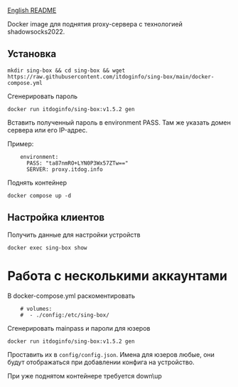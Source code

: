 [English README](https://github.com/itdoginfo/sing-box/blob/main/README.EN.md)

Docker image для поднятия proxy-сервера c технологией shadowsocks2022.

## Установка
```
mkdir sing-box && cd sing-box && wget https://raw.githubusercontent.com/itdoginfo/sing-box/main/docker-compose.yml
```

Сгенерировать пароль
```
docker run itdoginfo/sing-box:v1.5.2 gen
```

Вставить полученный пароль в environment PASS.
Там же указать домен сервера или его IP-адрес.

Пример:
```
    environment:
      PASS: "ta87nmRO+LYN0P3Wx57ZTw=="
      SERVER: proxy.itdog.info
```

Поднять контейнер
```
docker compose up -d
```

## Настройка клиентов
Получить данные для настройки устройств
```
docker exec sing-box show
```

# Работа с несколькими аккаунтами
В docker-compose.yml раскоментировать
```
    # volumes:
    #  - ./config:/etc/sing-box/
```

Сгенерировать mainpass и пароли для юзеров
```
docker run itdoginfo/sing-box:v1.5.2 gen
```

Проставить их в `config/config.json`. Имена для юзеров любые, они будут отображаться при добавлении конфига на устройство.

При уже поднятом контейнере требуется down\up